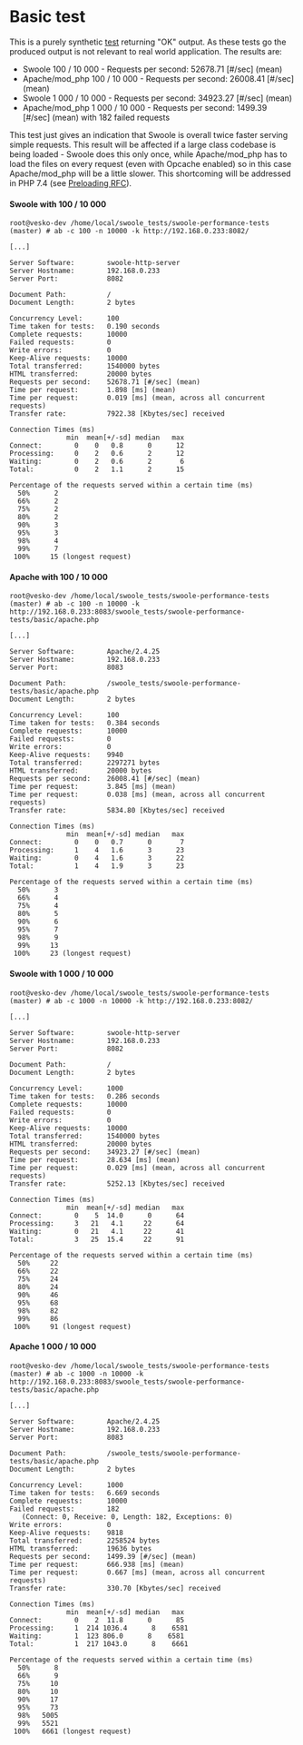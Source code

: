 # Basic test

This is a purely synthetic [test](https://github.com/kenashkov/swoole-performance-tests/tree/master/basic) returning "OK" output.
As these tests go the produced output is not relevant to real world application.
The results are:
- Swoole 100 / 10 000 - Requests per second: 52678.71 [#/sec] (mean)
- Apache/mod_php 100 / 10 000 - Requests per second: 26008.41 [#/sec] (mean)
- Swoole 1 000 / 10 000 - Requests per second: 34923.27 [#/sec] (mean)
- Apache/mod_php 1 000 / 10 000 - Requests per second: 1499.39 [#/sec] (mean) with 182 failed requests

This test just gives an indication that Swoole is overall twice faster serving simple requests.
This result will be affected if a large class codebase is being loaded - Swoole does this only once, while Apache/mod_php has to load the files on every request (even with Opcache enabled) so in this case Apache/mod_php will be a little slower.
This shortcoming will be addressed in PHP 7.4 (see [Preloading RFC](https://wiki.php.net/rfc/preload)).


#### Swoole with 100 / 10 000
```
root@vesko-dev /home/local/swoole_tests/swoole-performance-tests (master) # ab -c 100 -n 10000 -k http://192.168.0.233:8082/

[...]

Server Software:        swoole-http-server
Server Hostname:        192.168.0.233
Server Port:            8082

Document Path:          /
Document Length:        2 bytes

Concurrency Level:      100
Time taken for tests:   0.190 seconds
Complete requests:      10000
Failed requests:        0
Write errors:           0
Keep-Alive requests:    10000
Total transferred:      1540000 bytes
HTML transferred:       20000 bytes
Requests per second:    52678.71 [#/sec] (mean)
Time per request:       1.898 [ms] (mean)
Time per request:       0.019 [ms] (mean, across all concurrent requests)
Transfer rate:          7922.38 [Kbytes/sec] received

Connection Times (ms)
              min  mean[+/-sd] median   max
Connect:        0    0   0.8      0      12
Processing:     0    2   0.6      2      12
Waiting:        0    2   0.6      2       6
Total:          0    2   1.1      2      15

Percentage of the requests served within a certain time (ms)
  50%      2
  66%      2
  75%      2
  80%      2
  90%      3
  95%      3
  98%      4
  99%      7
 100%     15 (longest request)
```
 
#### Apache with 100 / 10 000
```
root@vesko-dev /home/local/swoole_tests/swoole-performance-tests (master) # ab -c 100 -n 10000 -k http://192.168.0.233:8083/swoole_tests/swoole-performance-tests/basic/apache.php

[...]

Server Software:        Apache/2.4.25
Server Hostname:        192.168.0.233
Server Port:            8083

Document Path:          /swoole_tests/swoole-performance-tests/basic/apache.php
Document Length:        2 bytes

Concurrency Level:      100
Time taken for tests:   0.384 seconds
Complete requests:      10000
Failed requests:        0
Write errors:           0
Keep-Alive requests:    9940
Total transferred:      2297271 bytes
HTML transferred:       20000 bytes
Requests per second:    26008.41 [#/sec] (mean)
Time per request:       3.845 [ms] (mean)
Time per request:       0.038 [ms] (mean, across all concurrent requests)
Transfer rate:          5834.80 [Kbytes/sec] received

Connection Times (ms)
              min  mean[+/-sd] median   max
Connect:        0    0   0.7      0       7
Processing:     1    4   1.6      3      23
Waiting:        0    4   1.6      3      22
Total:          1    4   1.9      3      23

Percentage of the requests served within a certain time (ms)
  50%      3
  66%      4
  75%      4
  80%      5
  90%      6
  95%      7
  98%      9
  99%     13
 100%     23 (longest request)
```

#### Swoole with 1 000 / 10 000
```
root@vesko-dev /home/local/swoole_tests/swoole-performance-tests (master) # ab -c 1000 -n 10000 -k http://192.168.0.233:8082/

[...]

Server Software:        swoole-http-server
Server Hostname:        192.168.0.233
Server Port:            8082

Document Path:          /
Document Length:        2 bytes

Concurrency Level:      1000
Time taken for tests:   0.286 seconds
Complete requests:      10000
Failed requests:        0
Write errors:           0
Keep-Alive requests:    10000
Total transferred:      1540000 bytes
HTML transferred:       20000 bytes
Requests per second:    34923.27 [#/sec] (mean)
Time per request:       28.634 [ms] (mean)
Time per request:       0.029 [ms] (mean, across all concurrent requests)
Transfer rate:          5252.13 [Kbytes/sec] received

Connection Times (ms)
              min  mean[+/-sd] median   max
Connect:        0    5  14.0      0      64
Processing:     3   21   4.1     22      64
Waiting:        0   21   4.1     22      41
Total:          3   25  15.4     22      91

Percentage of the requests served within a certain time (ms)
  50%     22
  66%     22
  75%     24
  80%     24
  90%     46
  95%     68
  98%     82
  99%     86
 100%     91 (longest request)
```

#### Apache 1 000 / 10 000
```
root@vesko-dev /home/local/swoole_tests/swoole-performance-tests (master) # ab -c 1000 -n 10000 -k http://192.168.0.233:8083/swoole_tests/swoole-performance-tests/basic/apache.php

[...]

Server Software:        Apache/2.4.25
Server Hostname:        192.168.0.233
Server Port:            8083

Document Path:          /swoole_tests/swoole-performance-tests/basic/apache.php
Document Length:        2 bytes

Concurrency Level:      1000
Time taken for tests:   6.669 seconds
Complete requests:      10000
Failed requests:        182
   (Connect: 0, Receive: 0, Length: 182, Exceptions: 0)
Write errors:           0
Keep-Alive requests:    9818
Total transferred:      2258524 bytes
HTML transferred:       19636 bytes
Requests per second:    1499.39 [#/sec] (mean)
Time per request:       666.938 [ms] (mean)
Time per request:       0.667 [ms] (mean, across all concurrent requests)
Transfer rate:          330.70 [Kbytes/sec] received

Connection Times (ms)
              min  mean[+/-sd] median   max
Connect:        0    2  11.8      0      85
Processing:     1  214 1036.4      8    6581
Waiting:        1  123 806.0      8    6581
Total:          1  217 1043.0      8    6661

Percentage of the requests served within a certain time (ms)
  50%      8
  66%      9
  75%     10
  80%     10
  90%     17
  95%     73
  98%   5005
  99%   5521
 100%   6661 (longest request)
